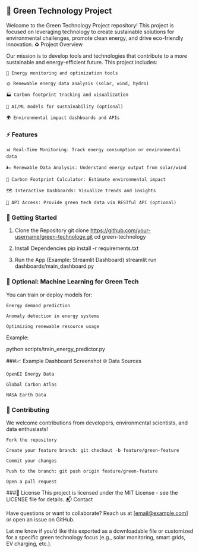 ## 🌱 Green Technology Project

Welcome to the Green Technology Project repository! This project is focused on leveraging technology to create sustainable solutions for environmental challenges, promote clean energy, and drive eco-friendly innovation.
♻️ Project Overview

Our mission is to develop tools and technologies that contribute to a more sustainable and energy-efficient future. This project includes:

    🔋 Energy monitoring and optimization tools

    🌞 Renewable energy data analysis (solar, wind, hydro)

    🏭 Carbon footprint tracking and visualization

    🧠 AI/ML models for sustainability (optional)

    🌍 Environmental impact dashboards and APIs


### ⚡ Features

    📊 Real-Time Monitoring: Track energy consumption or environmental data

    🌬️ Renewable Data Analysis: Understand energy output from solar/wind

    🧮 Carbon Footprint Calculator: Estimate environmental impact

    🗺️ Interactive Dashboards: Visualize trends and insights

    🔗 API Access: Provide green tech data via RESTful API (optional)

### 🚀 Getting Started
1. Clone the Repository
git clone https://github.com/your-username/green-technology.git
cd green-technology

2. Install Dependencies
pip install -r requirements.txt

3. Run the App (Example: Streamlit Dashboard)
streamlit run dashboards/main_dashboard.py

### 🧠 Optional: Machine Learning for Green Tech
You can train or deploy models for:

    Energy demand prediction

    Anomaly detection in energy systems

    Optimizing renewable resource usage

Example:

python scripts/train_energy_predictor.py

###📈 Example Dashboard Screenshot
🌐 Data Sources

    OpenEI Energy Data

    Global Carbon Atlas

    NASA Earth Data

### 🤝 Contributing
We welcome contributions from developers, environmental scientists, and data enthusiasts!

    Fork the repository

    Create your feature branch: git checkout -b feature/green-feature

    Commit your changes

    Push to the branch: git push origin feature/green-feature

    Open a pull request

###📄 License
This project is licensed under the MIT License - see the LICENSE file for details.
📬 Contact

Have questions or want to collaborate? Reach us at [email@example.com] or open an issue on GitHub.

Let me know if you’d like this exported as a downloadable file or customized for a specific green technology focus (e.g., solar monitoring, smart grids, EV charging, etc.).
